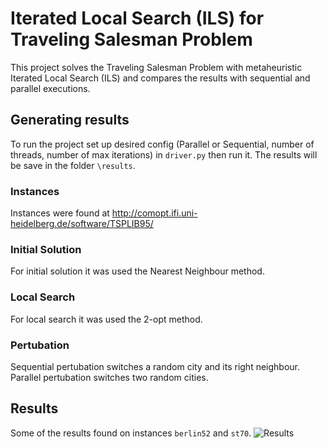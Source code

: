 # Iterated Local Search (ILS) for Traveling Salesman Problem
This project solves the Traveling Salesman Problem with metaheuristic Iterated Local Search (ILS) and compares the results with sequential and parallel executions. 


## Generating results
To run the project set up desired config (Parallel or Sequential, number of threads, number of max iterations) in ``driver.py`` then run it.
The results will be save in the folder ``\results``.

### Instances
Instances were found at http://comopt.ifi.uni-heidelberg.de/software/TSPLIB95/

### Initial Solution
For initial solution it was used the Nearest Neighbour method.

### Local Search
For local search  it was used the 2-opt method.

### Pertubation
Sequential pertubation switches a random city and its right neighbour.
Parallel pertubation switches two random cities.

## Results
Some of the results found on instances ``berlin52`` and ``st70``.
![Results](https://user-images.githubusercontent.com/50959073/203293859-f5006608-0b54-4e4d-a5e9-a6f6644dcf50.png)
